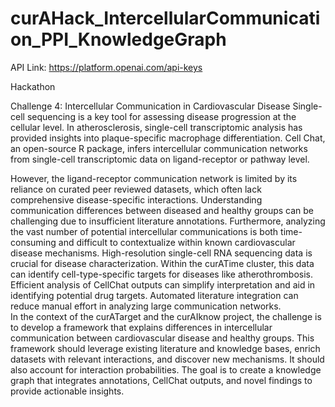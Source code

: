 # curAHack_IntercellularCommunication_PPI_KnowledgeGraph


API Link: https://platform.openai.com/api-keys


Hackathon 

Challenge 4: Intercellular Communication in Cardiovascular Disease 
Single-cell sequencing is a key tool for assessing disease progression at the cellular level. In 
atherosclerosis, single-cell transcriptomic analysis has provided insights into plaque-specific 
macrophage differentiation. Cell Chat, an open-source R package, infers intercellular communication 
networks from single-cell transcriptomic data on ligand-receptor or pathway level.  

However, the ligand-receptor communication network is limited by its reliance on curated peer
reviewed datasets, which often lack comprehensive disease-specific interactions. Understanding 
communication differences between diseased and healthy groups can be challenging due to 
insufficient literature annotations. Furthermore, analyzing the vast number of potential intercellular 
communications is both time-consuming and difficult to contextualize within known cardiovascular 
disease mechanisms. 
High-resolution single-cell RNA sequencing data is crucial for disease characterization. Within the 
curATime cluster, this data can identify cell-type-specific targets for diseases like atherothrombosis. 
Efficient analysis of CellChat outputs can simplify interpretation and aid in identifying potential drug 
targets. Automated literature integration can reduce manual effort in analyzing large communication 
networks.  
In the context of the curATarget and the curAIknow project, the challenge is to develop a framework 
that explains differences in intercellular communication between cardiovascular disease and healthy 
groups. This framework should leverage existing literature and knowledge bases, enrich datasets with 
relevant interactions, and discover new mechanisms. It should also account for interaction 
probabilities. The goal is to create a knowledge graph that integrates annotations, CellChat outputs, 
and novel findings to provide actionable insights. 
